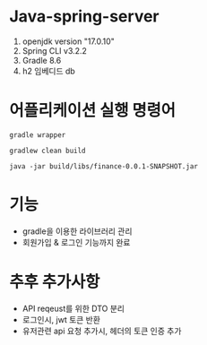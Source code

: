 # Java-spring-server

1. openjdk version "17.0.10"
2. Spring CLI v3.2.2
3. Gradle 8.6
4. h2 임베디드 db

# 어플리케이션 실행 명령어

`gradle wrapper`

`gradlew clean build`

`java -jar build/libs/finance-0.0.1-SNAPSHOT.jar`

# 기능
 - gradle을 이용한 라이브러리 관리
 - 회원가입 & 로그인 기능까지 완료

# 추후 추가사항
 - API reqeust를 위한 DTO 분리
 - 로그인시, jwt 토큰 반환
 - 유저관련 api 요청 추가시, 헤더의 토큰 인증 추가
